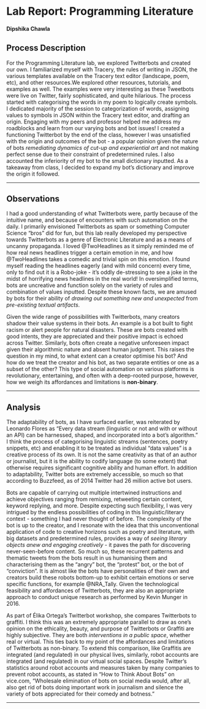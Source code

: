 # Lab Report: Programming Literature

#### Dipshika Chawla

## Process Description

For the Programming Literature lab, we explored Twitterbots and created our own. I familiarized myself with Tracery, the rules of writing in JSON, the various templates available on the Tracery text editor (landscape, poem, etc), and other resources.We explored other resources, tutorials, and examples as well. The examples were very interesting as these Tweetbots were live on Twitter, fairly sophisticated, and quite hilarious. The process started with categorising the words in my poem to logically create symbols. I dedicated majority of the session to categorization of words, assigning values to symbols in JSON within the Tracery text editor, and drafting an origin. Engaging with my peers and professor helped me address my roadblocks and learn from our varying bots and bot issues! I created a functioning Twitterbot by the end of the class, however I was unsatisfied with the origin and outcomes of the bot - a popular opinion given the nature of bots _remediating dynamics of cut-up and experiential art_ and not making perfect sense due to their constraint of predetermined rules. I also accounted the inferiority of my bot to the small dictionary inputted. As a takeaway from class, I decided to expand my bot’s dictionary and improve the origin it followed.

---

## Observations

I had a good understanding of what Twitterbots were, partly because of the intuitive name, and because of encounters with such automation on the daily. I primarily envisioned Twitterbots as spam or something Computer Science “bros” did for fun, but this lab really developed my perspective towards Twitterbots as a genre of Electronic Literature and as a means of uncanny propaganda. I loved @TwoHeadlines as it simply reminded me of how real news headlines trigger a certain emotion in me, and how @TwoHeadlines takes a comedic and trivial spin on this emotion. I found myself reading the headlines eagerly (and with mild concern) every time, only to find out it is a Robo-joke - it’s oddly de-stressing to see a joke in the midst of horrifying news headlines in the real world! In oversimplified terms, bots are uncreative and function solely on the variety of rules and combination of values inputted. Despite these known facts, we are amused by bots for their ability of _drawing out something new and unexpected_ from _pre-existing textual artifacts_. 

Given the wide range of possibilities with Twitterbots, many creators shadow their value systems in their bots. An example is a bot built to fight racism or alert people for natural disasters. These are bots created with good intents, they are appreciated and their positive impact is echoed across Twitter. Similarly, bots often create a negative unforeseen impact given their algorithmic nature and absent human judgment. This raises the question in my mind, to what extent can a creator optimise his bot? And how do we treat the creator and his bot, as two separate entities or one as a subset of the other? This type of social automation on various platforms is revolutionary, entertaining, and often with a deep-rooted purpose, however, how we weigh its affordances and limitations is **non-binary**. 

---

## Analysis

The adaptability of bots, as I have surfaced earlier, was reiterated by Leonardo Flores as “Every data stream (linguistic or not and with or without an API) can be harnessed, shaped, and incorporated into a bot’s algorithm.” I think the process of categorising linguistic streams (sentences, poetry snippets, etc) and enabling it to be treated as individual “data values” is a creative process of its own. It is not the same creativity as that of an author or journalist, but it is the ability to codify language (to some extent) that otherwise requires significant cognitive ability and human effort. In addition to adaptability, Twitter bots are extremely accessible, so much so that according to Buzzfeed, as of 2014 Twitter had 26 million active bot users. 

Bots are capable of carrying out multiple intertwined instructions and achieve objectives ranging from remixing, retweeting certain content, keyword replying, and more. Despite expecting such flexibility, I was very intrigued by the endless possibilities of coding in this linguistic/literary context - something I had never thought of before. The complexity of the bot is up to the creator, and I resonate with the idea that this unconventional application of code to creative horizons such as poetry and literature, with big datasets and predetermined rules, provides a way of _seeing literary objects anew and engaging creatively_ - it paves the path for discovering never-seen-before content. So much so, these recurrent patterns and thematic tweets from the bots result in us humanising them and characterising them as the “angry” bot, the “protest” bot, or the bot of “conviction”. It is almost like the bots have personalities of their own and creators build these robots bottom-up to exhibit certain emotions or serve specific functions, for example @NRA_Tally. Given the technological feasibility and affordances of Twitterbots, they are also an appropriate approach to conduct unique research as performed by Kevin Munger in 2016. 

As part of Élika Ortega’s Twitterbot workshop, she compares Twitterbots to graffiti. I think this was an extremely appropriate parallel to draw as one’s opinion on the ethicality, beauty, and purpose of Twitterbots or Graffiti are highly subjective. They are both _interventions in a public space_, whether real or virtual. This ties back to my point of the affordances and limitations of Twitterbots as non-binary. To extend this comparison, like Graffitis are integrated (and regulated) in our physical lives, similarly, robot accounts are integrated (and regulated) in our virtual social spaces. Despite Twitter’s statistics around robot accounts and measures taken by many companies to prevent robot accounts, as stated in “How to Think About Bots” on vice.com, “Wholesale elimination of bots on social media would, after all, also get rid of bots doing important work in journalism and silence the variety of bots appreciated for their comedy and botness.”

---

